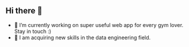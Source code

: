 ## Hi there 👋

- 🔭 I’m currently working on super useful web app for every gym lover. Stay in touch :)
- 🌱 I am acquiring new skills in the data engineering field.
